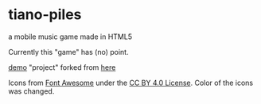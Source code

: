 # tiano-piles
a mobile music game made in HTML5

Currently this "game" has (no) point.

[demo](https://i4mz3r0.github.io/tiano-piles) "project" forked from [here](https://barteloniu.github.io/tiano-piles)

Icons from [Font Awesome](https://fontawesome.com) under the [CC BY 4.0 License](https://creativecommons.org/licenses/by/4.0/).
Color of the icons was changed.
